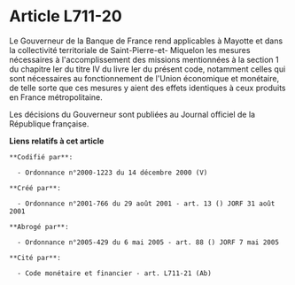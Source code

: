# Article L711-20

Le Gouverneur de la Banque de France rend applicables à Mayotte et dans la collectivité territoriale de Saint-Pierre-et-
Miquelon les mesures nécessaires à l'accomplissement des missions mentionnées à la section 1 du chapitre Ier du titre IV du
livre Ier du présent code, notamment celles qui sont nécessaires au fonctionnement de l'Union économique et monétaire, de
telle sorte que ces mesures y aient des effets identiques à ceux produits en France métropolitaine.

Les décisions du Gouverneur sont publiées au Journal officiel de la République française.

**Liens relatifs à cet article**

	**Codifié par**:

	  - Ordonnance n°2000-1223 du 14 décembre 2000 (V)

	**Créé par**:

	  - Ordonnance n°2001-766 du 29 août 2001 - art. 13 () JORF 31 août 2001

	**Abrogé par**:

	  - Ordonnance n°2005-429 du 6 mai 2005 - art. 88 () JORF 7 mai 2005

	**Cité par**:

	  - Code monétaire et financier - art. L711-21 (Ab)
